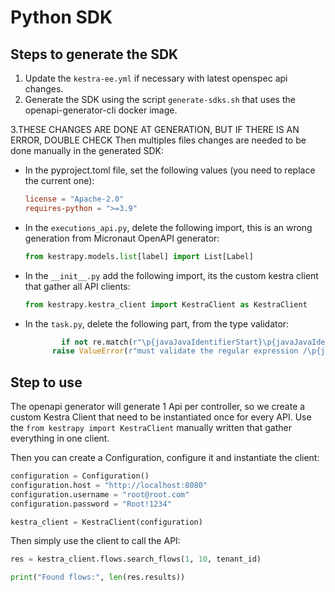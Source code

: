 # Python SDK

## Steps to generate the SDK

1. Update the `kestra-ee.yml` if necessary with latest openspec api changes.
2. Generate the SDK using the script `generate-sdks.sh` that uses the openapi-generator-cli docker image.

3.THESE CHANGES ARE DONE AT GENERATION, BUT IF THERE IS AN ERROR, DOUBLE CHECK
  Then multiples files changes are needed to be done manually in the generated SDK:
   - In the pyproject.toml file, set the following values (you need to replace the current one):
     ```toml
     license = "Apache-2.0"
     requires-python = ">=3.9"
     ```
   - In the `executions_api.py`, delete the following import, this is an wrong generation from Micronaut OpenAPI generator:
     ```python
     from kestrapy.models.list[label] import List[Label]
     ```

  - In the `__init__.py` add the following import, its the custom kestra client that gather all API clients:
     ```python
     from kestrapy.kestra_client import KestraClient as KestraClient
     ```
  - In the `task.py`, delete the following part, from the type validator:
      ```python
              if not re.match(r"\p{javaJavaIdentifierStart}\p{javaJavaIdentifierPart}*(\.\p{javaJavaIdentifierStart}\p{javaJavaIdentifierPart}*)*", value):
            raise ValueError(r"must validate the regular expression /\p{javaJavaIdentifierStart}\p{javaJavaIdentifierPart}*(\.\p{javaJavaIdentifierStart}\p{javaJavaIdentifierPart}*)*/")
      ```

## Step to use

The openapi generator will generate 1 Api per controller, so we create a custom Kestra Client that need to be instantiated once for every API.
Use the `from kestrapy import KestraClient` manually written that gather everything in one client.

Then you can create a Configuration, configure it and instantiate the client:
```python
configuration = Configuration()
configuration.host = "http://localhost:8080"
configuration.username = "root@root.com"
configuration.password = "Root!1234"

kestra_client = KestraClient(configuration)
```

Then simply use the client to call the API:

```python
res = kestra_client.flows.search_flows(1, 10, tenant_id)

print("Found flows:", len(res.results))
```